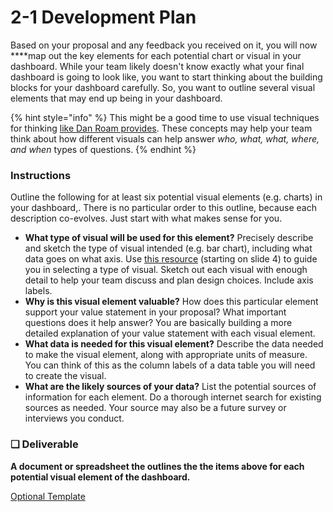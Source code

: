 # 2-1 Development Plan

Based on your proposal and any feedback you received on it, you will now ****map out the key elements for each potential chart or visual in your dashboard. While your team likely doesn't know exactly what your final dashboard is going to look like, you want to start  thinking about the building blocks for your dashboard carefully. So, you want to outline several visual elements that may end up being in your dashboard.

{% hint style="info" %}
This might be a good time to use visual techniques for thinking [like Dan Roam provides](http://digitalroam.typepad.com/photos/uncategorized/2008/08/05/6x6.jpg). These concepts may help your team think about how different visuals can help answer _who, what, what, where, and when_ types of questions.
{% endhint %}

### Instructions

Outline the following for at least six potential visual elements \(e.g. charts\) in your dashboard,. There is no particular order to this outline, because each description co-evolves. Just start with what makes sense for you.

* **What type of visual will be used for this element?** Precisely describe and sketch the type of visual intended \(e.g. bar chart\), including what data goes on what axis. Use [this resource](https://cdn2.hubspot.net/hub/53/file-863940581-pdf/Data_Visualization_101_How_to_Design_Charts_and_Graphs.pdf) \(starting on slide 4\) to guide you in selecting a type of visual. Sketch out each visual with enough detail to help your team discuss and plan design choices. Include axis labels.
* **Why is this visual element valuable?** How does this particular element support your value statement in your proposal? What important questions does it help answer? You are basically building a more detailed explanation of your value statement with each visual element.
* **What data is needed for this visual element?** Describe the data needed to make the visual element, along with appropriate units of measure. You can think of this as the column labels of a data table you will need to create the visual.
* **What are the likely sources of your data?** List the potential sources of information for each element. Do a thorough internet search for existing sources as needed. Your source may also be a future survey or interviews you conduct.

### **❏ Deliverable**

**A document or spreadsheet the outlines the the items above for each potential visual element of the dashboard.**

[Optional Template](https://docs.google.com/spreadsheets/d/1aYThzxiUXE02LuRFytHkQeYbschEyCFJKDF1LwFAMrY/edit?usp=sharing)

